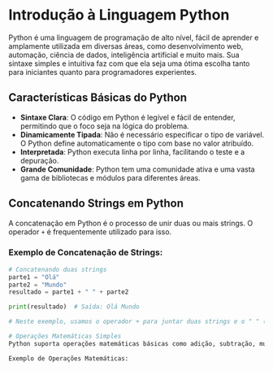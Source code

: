 # Introdução à Linguagem Python

Python é uma linguagem de programação de alto nível, fácil de aprender e amplamente utilizada em diversas áreas, como desenvolvimento web, automação, ciência de dados, inteligência artificial e muito mais. Sua sintaxe simples e intuitiva faz com que ela seja uma ótima escolha tanto para iniciantes quanto para programadores experientes.

## Características Básicas do Python
- **Sintaxe Clara**: O código em Python é legível e fácil de entender, permitindo que o foco seja na lógica do problema.
- **Dinamicamente Tipada**: Não é necessário especificar o tipo de variável. O Python define automaticamente o tipo com base no valor atribuído.
- **Interpretada**: Python executa linha por linha, facilitando o teste e a depuração.
- **Grande Comunidade**: Python tem uma comunidade ativa e uma vasta gama de bibliotecas e módulos para diferentes áreas.

## Concatenando Strings em Python

A concatenação em Python é o processo de unir duas ou mais strings. O operador `+` é frequentemente utilizado para isso.

### Exemplo de Concatenação de Strings:
```python
# Concatenando duas strings
parte1 = "Olá"
parte2 = "Mundo"
resultado = parte1 + " " + parte2

print(resultado)  # Saída: Olá Mundo

# Neste exemplo, usamos o operador + para juntar duas strings e o " " (espaço) para garantir que haja uma separação entre elas.

# Operações Matemáticas Simples
Python suporta operações matemáticas básicas como adição, subtração, multiplicação e divisão. Estas operações podem ser feitas de forma direta com os operadores aritméticos.

Exemplo de Operações Matemáticas:
